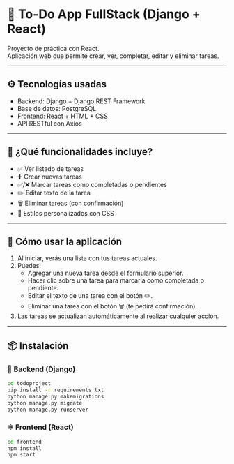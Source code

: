 # 📝 To-Do App FullStack (Django + React)

Proyecto de práctica con React.  
Aplicación web que permite crear, ver, completar, editar y eliminar tareas.

---

## ⚙️ Tecnologías usadas

- Backend: Django + Django REST Framework
- Base de datos: PostgreSQL
- Frontend: React + HTML + CSS
- API RESTful con Axios

---

## 🚀 ¿Qué funcionalidades incluye?

- ✅ Ver listado de tareas
- ➕ Crear nuevas tareas
- ✅/❌ Marcar tareas como completadas o pendientes
- ✏️ Editar texto de la tarea
- 🗑️ Eliminar tareas (con confirmación)
- 🎨 Estilos personalizados con CSS

---

## 🧠 Cómo usar la aplicación

1. Al iniciar, verás una lista con tus tareas actuales.
2. Puedes:
   - Agregar una nueva tarea desde el formulario superior.
   - Hacer clic sobre una tarea para marcarla como completada o pendiente.
   - Editar el texto de una tarea con el botón ✏️.
   - Eliminar una tarea con el botón 🗑️ (te pedirá confirmación).
3. Las tareas se actualizan automáticamente al realizar cualquier acción.

---

## 📦 Instalación

### 🐍 Backend (Django)

```bash
cd todoproject
pip install -r requirements.txt
python manage.py makemigrations
python manage.py migrate
python manage.py runserver
```

### ⚛️ Frontend (React)
```bash
cd frontend
npm install
npm start
```
